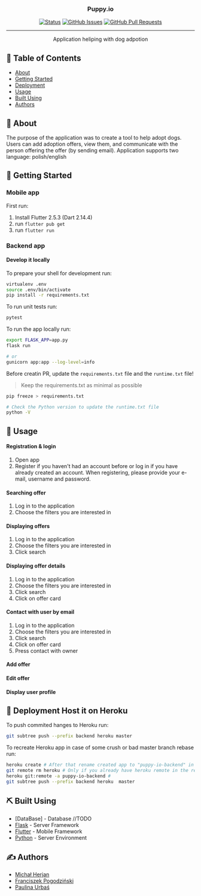 <h3 align="center">Puppy.io</h3>

<div align="center">

[![Status](https://img.shields.io/badge/status-active-success.svg)]()
[![GitHub Issues](https://img.shields.io/github/issues/kylelobo/The-Documentation-Compendium.svg)](https://github.com/paulinaurbas/puppy.io/issues)
[![GitHub Pull Requests](https://img.shields.io/github/issues-pr/kylelobo/The-Documentation-Compendium.svg)](https://github.com/paulinaurbas/puppy.io/pulls)

</div>

---

<p align="center"> Application heliping with dog adpotion 
    <br> 
</p>

## 📝 Table of Contents

- [About](#about)
- [Getting Started](#getting_started)
- [Deployment](#deployment)
- [Usage](#usage)
- [Built Using](#built_using)
- [Authors](#authors)

## 🧐 About <a name = "about"></a>

The purpose of the application was to create a tool to help adopt dogs. Users can add adoption offers, view them, and communicate with the person offering the offer (by sending email). Application supports two language: polish/english 

## 🏁 Getting Started <a name = "getting_started"></a>

### Mobile app
First run:
1. Install Flutter 2.5.3 (Dart 2.14.4) 
2. run `flutter pub get`
3. run `flutter run`

### Backend app 
#### Develop it locally

To prepare your shell for development run:
```sh
virtualenv .env
source .env/bin/activate
pip install -r requirements.txt
```

To run unit tests run:
```sh
pytest
```

To run the app locally run:
```sh
export FLASK_APP=app.py
flask run

# or
gunicorn app:app --log-level=info
```

Before creatin PR, update the `requirements.txt` file and the `runtime.txt` file!
> Keep the requirements.txt as minimal as possible
```sh
pip freeze > requirements.txt

# Check the Python version to update the runtime.txt file
python -V
```

## 🎈 Usage <a name="usage"></a>

#### Registration & login 
1. Open app 
2. Register if you haven't had an account before or log in if you have already created an account. When registering, please provide your e-mail, username and password. 

#### Searching offer 
1. Log in to the application
2. Choose the filters you are interested in

#### Displaying offers
1. Log in to the application
2. Choose the filters you are interested in
3. Click search

#### Displaying offer details 
1. Log in to the application
2. Choose the filters you are interested in
3. Click search
4. Click on offer card 

#### Contact with user by email 
1. Log in to the application
2. Choose the filters you are interested in
3. Click search
4. Click on offer card 
5. Press contact with owner 

#### Add offer 

#### Edit offer  

#### Display user profile 

## 🚀 Deployment <a name = "deployment">Host it on Heroku</a>

To push commited hanges to Heroku run:

```sh
git subtree push --prefix backend heroku master
```

To recreate Heroku app in case of some crush or bad master branch rebase run:

```sh
heroku create # After that rename created app to "puppy-io-backend" in the Heroku dashboard
git remote rm heroku # Only if you already have heroku remote in the repository
heroku git:remote -a puppy-io-backend #
git subtree push --prefix backend heroku  master
```

## ⛏️ Built Using <a name = "built_using"></a>

- [DataBase] - Database //TODO 
- [Flask](https://flask.palletsprojects.com) - Server Framework
- [Flutter](https://flutter.dev) - Mobile Framework
- [Python](https://www.python.org) - Server Environment

## ✍️ Authors <a name = "authors"></a>

- [Michał Herjan](https://github.com/Argo123)
- [Franciszek Pogodziński](https://github.com/franpog859)
- [Paulina Urbaś](https://github.com/paulinaurbas)
